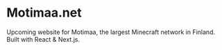 # Motimaa.net
Upcoming website for Motimaa, the largest Minecraft network in Finland. Built with React &amp; Next.js.
